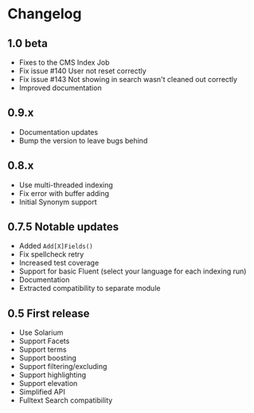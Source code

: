 # Changelog

## 1.0 beta

- Fixes to the CMS Index Job
- Fix issue #140 User not reset correctly
- Fix issue #143 Not showing in search wasn't cleaned out correctly
- Improved documentation

## 0.9.x

- Documentation updates
- Bump the version to leave bugs behind

## 0.8.x

- Use multi-threaded indexing
- Fix error with buffer adding
- Initial Synonym support

## 0.7.5 Notable updates

- Added `Add[X]Fields()`
- Fix spellcheck retry
- Increased test coverage
- Support for basic Fluent (select your language for each indexing run)
- Documentation
- Extracted compatibility to separate module

## 0.5 First release

- Use Solarium
- Support Facets
- Support terms
- Support boosting
- Support filtering/excluding
- Support highlighting
- Support elevation
- Simplified API
- Fulltext Search compatibility
